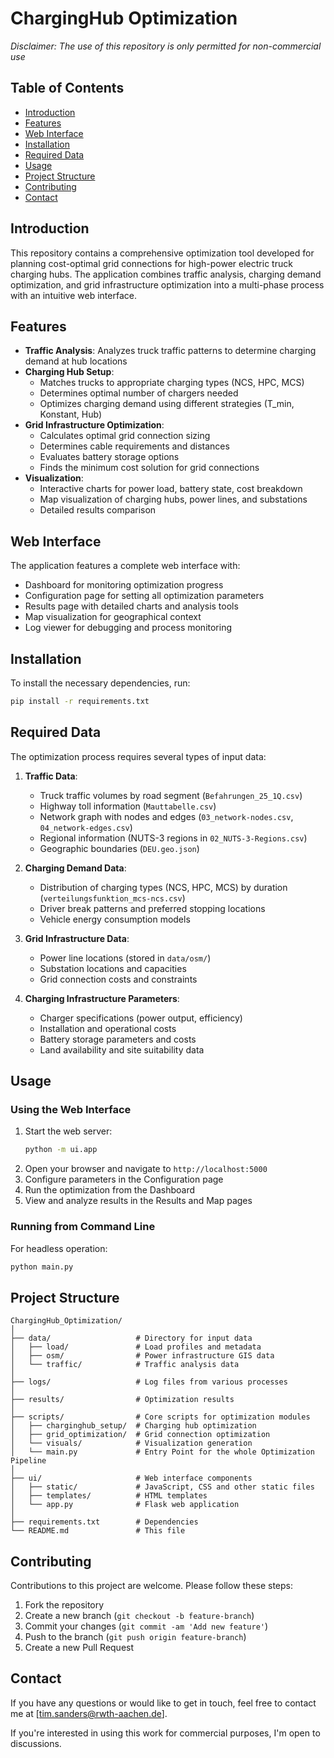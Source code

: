 # ChargingHub Optimization

*Disclaimer: The use of this repository is only permitted for non-commercial use*

## Table of Contents
- [Introduction](#introduction)
- [Features](#features)
- [Web Interface](#web-interface)
- [Installation](#installation)
- [Required Data](#required-data)
- [Usage](#usage)
- [Project Structure](#project-structure)
- [Contributing](#contributing)
- [Contact](#contact)

## Introduction
This repository contains a comprehensive optimization tool developed for planning cost-optimal grid connections for high-power electric truck charging hubs. The application combines traffic analysis, charging demand optimization, and grid infrastructure optimization into a multi-phase process with an intuitive web interface.

## Features
- **Traffic Analysis**: Analyzes truck traffic patterns to determine charging demand at hub locations
- **Charging Hub Setup**: 
  - Matches trucks to appropriate charging types (NCS, HPC, MCS)
  - Determines optimal number of chargers needed
  - Optimizes charging demand using different strategies (T_min, Konstant, Hub)
- **Grid Infrastructure Optimization**:
  - Calculates optimal grid connection sizing
  - Determines cable requirements and distances
  - Evaluates battery storage options
  - Finds the minimum cost solution for grid connections
- **Visualization**:
  - Interactive charts for power load, battery state, cost breakdown
  - Map visualization of charging hubs, power lines, and substations
  - Detailed results comparison

## Web Interface
The application features a complete web interface with:
- Dashboard for monitoring optimization progress
- Configuration page for setting all optimization parameters
- Results page with detailed charts and analysis tools
- Map visualization for geographical context
- Log viewer for debugging and process monitoring

## Installation
To install the necessary dependencies, run:

```bash
pip install -r requirements.txt
```

## Required Data
The optimization process requires several types of input data:

1. **Traffic Data**:
   - Truck traffic volumes by road segment (`Befahrungen_25_1Q.csv`)
   - Highway toll information (`Mauttabelle.csv`)
   - Network graph with nodes and edges (`03_network-nodes.csv`, `04_network-edges.csv`)
   - Regional information (NUTS-3 regions in `02_NUTS-3-Regions.csv`)
   - Geographic boundaries (`DEU.geo.json`)

2. **Charging Demand Data**:
   - Distribution of charging types (NCS, HPC, MCS) by duration (`verteilungsfunktion_mcs-ncs.csv`)
   - Driver break patterns and preferred stopping locations
   - Vehicle energy consumption models

3. **Grid Infrastructure Data**:
   - Power line locations (stored in `data/osm/`)
   - Substation locations and capacities
   - Grid connection costs and constraints

4. **Charging Infrastructure Parameters**:
   - Charger specifications (power output, efficiency)
   - Installation and operational costs
   - Battery storage parameters and costs
   - Land availability and site suitability data


## Usage
### Using the Web Interface
1. Start the web server:
   ```bash
   python -m ui.app
   ```
2. Open your browser and navigate to `http://localhost:5000`
3. Configure parameters in the Configuration page
4. Run the optimization from the Dashboard
5. View and analyze results in the Results and Map pages

### Running from Command Line
For headless operation:
```bash
python main.py
```

## Project Structure
```
ChargingHub_Optimization/
│
├── data/                   # Directory for input data
│   ├── load/               # Load profiles and metadata
│   ├── osm/                # Power infrastructure GIS data
│   └── traffic/            # Traffic analysis data
│
├── logs/                   # Log files from various processes
│
├── results/                # Optimization results
│
├── scripts/                # Core scripts for optimization modules
│   ├── charginghub_setup/  # Charging hub optimization
│   ├── grid_optimization/  # Grid connection optimization
│   └── visuals/            # Visualization generation
│   └── main.py             # Entry Point for the whole Optimization Pipeline
│
├── ui/                     # Web interface components
│   ├── static/             # JavaScript, CSS and other static files
│   ├── templates/          # HTML templates
│   └── app.py              # Flask web application
│
├── requirements.txt        # Dependencies
└── README.md               # This file
```

## Contributing
Contributions to this project are welcome. Please follow these steps:

1. Fork the repository
2. Create a new branch (`git checkout -b feature-branch`)
3. Commit your changes (`git commit -am 'Add new feature'`)
4. Push to the branch (`git push origin feature-branch`)
5. Create a new Pull Request

## Contact
If you have any questions or would like to get in touch, feel free to contact me at [tim.sanders@rwth-aachen.de].

If you're interested in using this work for commercial purposes, I'm open to discussions.